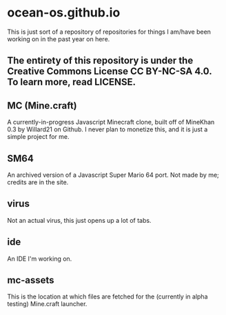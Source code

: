 # ocean-os.github.io
This is just sort of a repository of repositories for things I am/have been working on in the past year on here. 
## The entirety of this repository is under the Creative Commons License CC BY-NC-SA 4.0. To learn more, read LICENSE.
## MC (Mine.craft)
A currently-in-progress Javascript Minecraft clone, built off of MineKhan 0.3 by Willard21 on Github. I never plan to monetize this, and it is just a simple project for me. 
## SM64
An archived version of a Javascript Super Mario 64 port. Not made by me; credits are in the site. 
## virus
Not an actual virus, this just opens up a lot of tabs.
## ide
An IDE I'm working on.
## mc-assets
This is the location at which files are fetched for the (currently in alpha testing) Mine.craft launcher.
